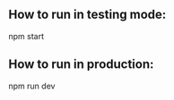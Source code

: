 How to run in testing mode:
---------------------------
npm start

How to run in production:
-------------------------
npm run dev